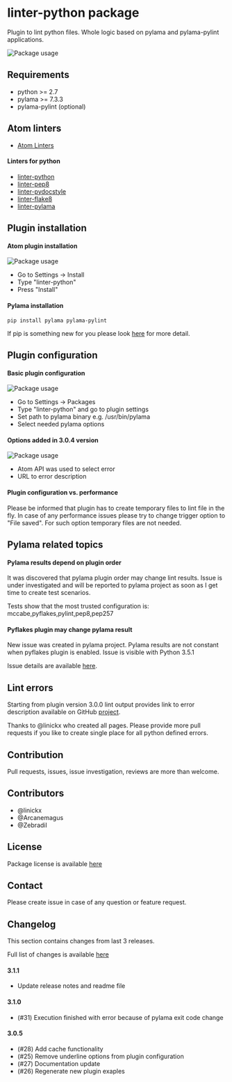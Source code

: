 # linter-python package

Plugin to lint python files. Whole logic based on pylama and pylama-pylint applications.

![Package usage](https://raw.githubusercontent.com/pchomik/linter-python-doc/master/img/example.gif)

## Requirements

* python >= 2.7
* pylama >= 7.3.3
* pylama-pylint (optional)

## Atom linters

* [Atom Linters](http://atomlinter.github.io/)

#### Linters for python

* [linter-python](https://atom.io/packages/linter-python)
* [linter-pep8](https://atom.io/packages/linter-pep8)
* [linter-pydocstyle](https://atom.io/packages/linter-pydocstyle)
* [linter-flake8](https://atom.io/packages/linter-flake8)
* [linter-pylama](https://atom.io/packages/linter-pylama)

## Plugin installation

#### Atom plugin installation

![Package usage](https://raw.githubusercontent.com/pchomik/linter-python-doc/master/img/install.gif)

* Go to Settings -> Install
* Type "linter-python"
* Press "Install"

#### Pylama installation

```
pip install pylama pylama-pylint
```

If pip is something new for you please look [here](https://pip.pypa.io/en/stable/installing/) for more detail.

## Plugin configuration

#### Basic plugin configuration

![Package usage](https://raw.githubusercontent.com/pchomik/linter-python-doc/master/img/config.gif)

* Go to Settings -> Packages
* Type "linter-python" and go to plugin settings
* Set path to pylama binary e.g. /usr/bin/pylama
* Select needed pylama options

#### Options added in 3.0.4 version

![Package usage](https://raw.githubusercontent.com/pchomik/linter-python-doc/master/img/3.0.4.gif)

* Atom API was used to select error
* URL to error description

#### Plugin configuration vs. performance

Please be informed that plugin has to create temporary files to lint file in the fly. In case of any performance issues please try
to change trigger option to "File saved". For such option temporary files are not needed.

## Pylama related topics

#### Pylama results depend on plugin order

It was discovered that pylama plugin order may change lint results. Issue is under investigated and will be reported
to pylama project as soon as I get time to create test scenarios.

Tests show that the most trusted configuration is: mccabe,pyflakes,pylint,pep8,pep257

#### Pyflakes plugin may change pylama result

New issue was created in pylama project. Pylama results are not constant when pyflakes plugin is enabled. Issue is visible with Python 3.5.1

Issue details are available [here](https://github.com/klen/pylama/issues/67).

## Lint errors

Starting from plugin version 3.0.0 lint output provides link to error description available on GitHub [project](https://github.com/pchomik/linter-python-doc/blob/master/errors/).

Thanks to @linickx who created all pages. Please provide more pull requests if you like to create single place for all python defined errors.

## Contribution

Pull requests, issues, issue investigation, reviews are more than welcome.

## Contributors

* @linickx
* @Arcanemagus
* @Zebradil

## License

Package license is available [here](https://raw.githubusercontent.com/pchomik/linter-python/master/LICENSE.md)

## Contact

Please create issue in case of any question or feature request.

## Changelog

This section contains changes from last 3 releases.

Full list of changes is available [here](https://raw.githubusercontent.com/pchomik/linter-python/master/CHANGELOG.md)

#### 3.1.1
* Update release notes and readme file

#### 3.1.0
* (#31) Execution finished with error because of pylama exit code change

#### 3.0.5
* (#28) Add cache functionality
* (#25) Remove underline options from plugin configuration
* (#27) Documentation update
* (#26) Regenerate new plugin exaples
